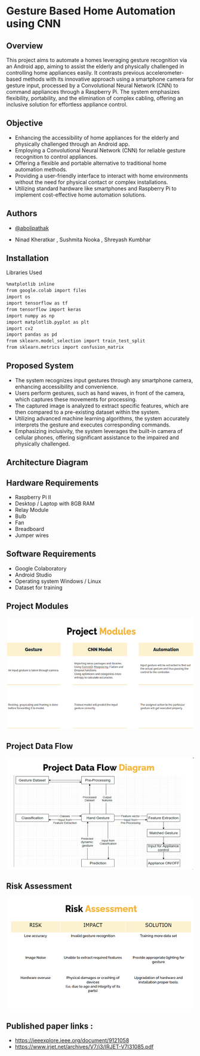 
# Gesture Based Home Automation using CNN

## Overview

This project aims to automate a homes leveraging gesture recognition via an Android app, aiming to assist the elderly and physically challenged in controlling home appliances easily. It contrasts previous accelerometer-based methods with its innovative approach using a smartphone camera for gesture input, processed by a Convolutional Neural Network (CNN) to command appliances through a Raspberry Pi. The system emphasizes flexibility, portability, and the elimination of complex cabling, offering an inclusive solution for effortless appliance control.

## Objective

- Enhancing the accessibility of home appliances for the elderly and physically challenged through an Android app.
- Employing a Convolutional Neural Network (CNN) for reliable gesture recognition to control appliances.
- Offering a flexible and portable alternative to traditional home automation methods.
- Providing a user-friendly interface to interact with home environments without the need for physical contact or complex installations.
- Utilizing standard hardware like smartphones and Raspberry Pi to implement cost-effective home automation solutions.

## Authors

- [@abolipathak](https://github.com/abolipathak)

- Ninad Kheratkar , Sushmita Nooka , Shreyash Kumbhar

## Installation

</p>

Libraries Used

```bash
%matplotlib inline
from google.colab import files
import os
import tensorflow as tf
from tensorflow import keras
import numpy as np
import matplotlib.pyplot as plt
import cv2
import pandas as pd
from sklearn.model_selection import train_test_split 
from sklearn.metrics import confusion_matrix
```
 
## Proposed System 

- The system recognizes input gestures through any smartphone camera, enhancing accessibility and convenience.
- Users perform gestures, such as hand waves, in front of the camera, which captures these movements for processing.
- The captured image is analyzed to extract specific features, which are then compared to a pre-existing dataset within the system.
- Utilizing advanced machine learning algorithms, the system accurately interprets the gesture and executes corresponding commands.
- Emphasizing inclusivity, the system leverages the built-in camera of cellular phones, offering significant assistance to the impaired and physically challenged.

## Architecture Diagram


## Hardware Requirements

- Raspberry Pi II
- Desktop / Laptop with 8GB RAM
- Relay Module
- Bulb
- Fan
- Breadboard
- Jumper wires

## Software Requirements 

- Google Colaboratory
- Android Studio
- Operating system Windows / Linux
- Dataset for training

## Project Modules 

<p align="center">
  <img width="500" height="300" src="Images/project modules.png">
</p>


## Project Data Flow

<p align="center">
  <img width="500" height="300" src="Images/Project data flow.png">
</p>

## Risk Assessment

<p align="center">
  <img width="500" height="300" src="Images/Risk Assessment.png">
</p>

## Published paper links :

- https://ieeexplore.ieee.org/document/9121058
- https://www.irjet.net/archives/V7/i3/IRJET-V7I31085.pdf
